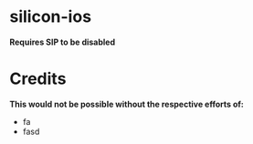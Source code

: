 # silicon-ios
**Requires SIP to be disabled**

# Credits
**This would not be possible without the respective efforts of:**
* fa
* fasd
